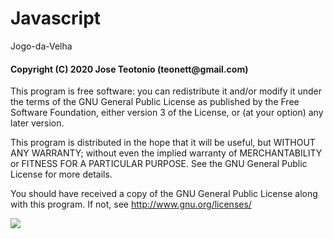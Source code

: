 # Javascript

Jogo-da-Velha

<h4>Copyright (C) 2020 Jose Teotonio (teonett@gmail.com)
</h4>
<p>
This program is free software: you can redistribute it and/or modify
it under the terms of the GNU General Public License as published by
the Free Software Foundation, either version 3 of the License, or
(at your option) any later version.

This program is distributed in the hope that it will be useful,
but WITHOUT ANY WARRANTY; without even the implied warranty of
MERCHANTABILITY or FITNESS FOR A PARTICULAR PURPOSE.  See the
GNU General Public License for more details.

You should have received a copy of the GNU General Public License
along with this program.  If not, see <http://www.gnu.org/licenses/>
</p>

<img src="https://github.com/teonett/Javascript-Jogo-da-Velha/blob/master/Captura%20de%20Tela%202020-02-08%20%C3%A0s%2011.54.29.png">
